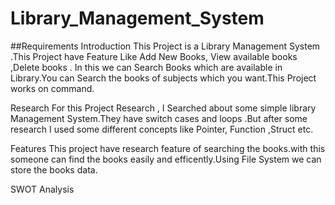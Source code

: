 # Library_Management_System

##Requirements 
Introduction
This Project is a Library Management System .This Project have Feature Like Add New Books, View available books ,Delete books . In this we can Search Books which are available in Library.You can Search the books of subjects which you want.This Project works on command.

Research
For this Project Research , I Searched about some simple library Management System.They have switch cases and loops .But after some research I used some different concepts like Pointer, Function ,Struct etc.

Features
This project have research feature of searching the books.with this someone can find the books easily and efficently.Using File System we can store the books data.

SWOT Analysis




